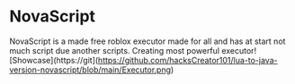 # NovaScript
NovaScript is a made free roblox executor made for all and has at start not much script due another scripts. Creating most powerful executor!
[Showcase](https://git](https://github.com/hacksCreator101/lua-to-java-version-novascript/blob/main/Executor.png)
